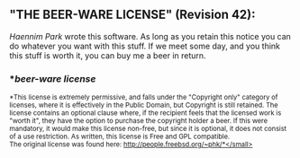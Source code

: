 ## "THE BEER-WARE LICENSE" (Revision 42): 
_Haennim Park_ wrote this software. As long as you retain this notice you can do whatever you want with this stuff. If we meet some day, and you think this stuff is worth it, you can buy me a beer in return.


### **beer-ware license*
<small>*This license is extremely permissive, and falls under the "Copyright only" category of licenses, where it is effectively in the Public Domain, but Copyright is still retained. The license contains an optional clause where, if the recipient feels that the licensed work is "worth it", they have the option to purchase the copyright holder a beer. If this were mandatory, it would make this license non-free, but since it is optional, it does not consist of a use restriction. As written, this license is Free and GPL compatible.  
The original license was found here: http://people.freebsd.org/~phk/*</small>